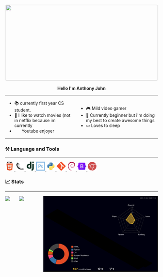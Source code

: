 <!---PIC--->
<p align="center">
  <img 
    width="500"
    height="250"
    src="https://c.tenor.com/2dlM11dggxUAAAAC/patrick-computer.gif"
  >
</p>

<p align="center"> <b>Hello I'm Anthony John</b></p>

<!----INFOS---->
<table cellspacing="0"cellpadding="0"style="border : none;">
<tr>
<td>
<ul>
<li>📚 currently first year CS student.</li>
<li>🎥 I like to watch movies (not in netflix because im currently </li>
<li><img src="https://www.freepnglogos.com/uploads/youtube-play-red-logo-png-transparent-background-6.png"
        width="20" height="15"> Youtube enjoyer</li>
</ul>
</td>

<td>
<ul>
<li>🎮 Mild video gamer </li>
<li>🌱 Currently beginner but i'm doing my best to create awesome things</li>
<li>💤 Loves to sleep </li>
</ul>
</td>

</tr>
</table>

<!-----LANG & TOOLS------>

<h3>⚒ Language and Tools</h3>
<hr>
<p align="left"> 
 <!---Html--->
 <a href="https://www.w3.org/html/" target="_blank"> <img src="https://raw.githubusercontent.com/devicons/devicon/master/icons/html5/html5-original-wordmark.svg" alt="html5" width="30" height="30"/> </a> 
 <!---Flask--->
  <a href="https://flask.palletsprojects.com/en/2.0.x/" target="_blank"> <img src="https://raw.githubusercontent.com/devicons/devicon/2ae2a900d2f041da66e950e4d48052658d850630/icons/flask/flask-original.svg" alt="flask" width="30" height="30"/> </a> 
 <!---DJANGO--->
<a href="https://www.djangoproject.com/" target="_blank"> <img src="https://github.com/devicons/devicon/blob/1119b9f84c0290e0f0b38982099a2bd027a48bf1/icons/django/django-plain.svg" alt="photoshop" width="30" height="30"/> </a> 
 <!---Ps--->
 <a href="https://www.photoshop.com/en" target="_blank"> <img src="https://raw.githubusercontent.com/devicons/devicon/master/icons/photoshop/photoshop-line.svg" alt="photoshop" width="30" height="30"/> </a> 
 <!---Python--->
  <a href="https://www.python.org" target="_blank"> <img src="https://raw.githubusercontent.com/devicons/devicon/master/icons/python/python-original.svg" alt="python" width="30" height="30"/> </a>
 <!---Git--->
  <a href="https://git-scm.com/" target="_blank"> <img src="https://raw.githubusercontent.com/devicons/devicon/2ae2a900d2f041da66e950e4d48052658d850630/icons/git/git-plain.svg" alt="Git" width="30" height="30"/> </a>
 <!---Deb--->
  <a href="https://www.debian.org/" target="_blank"> <img src="https://raw.githubusercontent.com/devicons/devicon/2ae2a900d2f041da66e950e4d48052658d850630/icons/debian/debian-plain.svg" alt="Debian" width="30" height="30"/> </a>
  <!---Bootstrap--->
  <a href="https://getbootstrap.com/" target="_blank"> <img src="https://github.com/devicons/devicon/blob/master/icons/bootstrap/bootstrap-original.svg" alt="Bootstrap" width="30" height="30"/> </a>
 <!---Google--->
  <a href="https://www.google.com" target="_blank"><img src="https://raw.githubusercontent.com/devicons/devicon/2ae2a900d2f041da66e950e4d48052658d850630/icons/chrome/chrome-plain.svg" alt="chrome" width="30" height="30"/></a> </p>
  

<h3>📈 Stats</h3>
<hr>

<div align="center"style="display: flex; flex-direction: row;">
<!---dev stats---->
 <img class="img" width="45%"src="https://github-readme-stats.vercel.app/api?username=johnyjohny20&show_icons=true&theme=midnight-purple" />
 <!----common LANG --->
 <img class="img" width="400"src="https://github-readme-stats.vercel.app/api/top-langs/?username=johnyjohny20&theme=midnight-purple&layout=compact" />
  <img class="img" width="75%"src="./profile-3d-contrib/profile-night-rainbow.svg"/>
</div>


